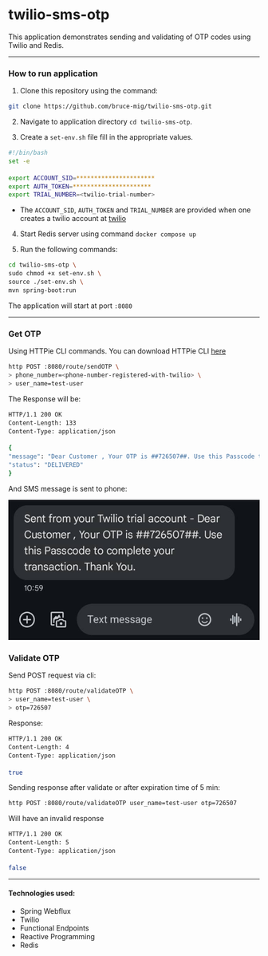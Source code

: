 # twilio-sms-otp

This application demonstrates sending and validating of OTP codes using Twilio and Redis.

---

### How to run application

1. Clone this repository using the command:

```bash
git clone https://github.com/bruce-mig/twilio-sms-otp.git
```

2. Navigate to application directory `cd twilio-sms-otp`.

3. Create a `set-env.sh` file fill in the appropriate values.

```bash
#!/bin/bash
set -e

export ACCOUNT_SID=**********************
export AUTH_TOKEN=**********************
export TRIAL_NUMBER=<twilio-trial-number>
```

   - The `ACCOUNT_SID`, `AUTH_TOKEN` and `TRIAL_NUMBER` are provided when one creates a twilio account at [twilio](https://www.twilio.com/en-us)

4. Start Redis server using command `docker compose up`

5. Run the following commands:

```bash
cd twilio-sms-otp \
sudo chmod +x set-env.sh \
source ./set-env.sh \
mvn spring-boot:run
```
The application will start at port `:8080`

---

### Get OTP

Using HTTPie CLI commands. You can download HTTPie CLI [here](https://httpie.io/cli)

```bash
http POST :8080/route/sendOTP \
> phone_number=<phone-number-registered-with-twilio> \
> user_name=test-user
```

The Response will be:

```bash
HTTP/1.1 200 OK
Content-Length: 133
Content-Type: application/json

{
"message": "Dear Customer , Your OTP is ##726507##. Use this Passcode to complete your transaction. Thank You. Your OTP Expires in 5 minutes",
"status": "DELIVERED"
}
```

And SMS message is sent to phone:

![sms-message](src/main/resources/static/sms-message.jpeg)

### Validate OTP

Send POST request via cli:

```bash
http POST :8080/route/validateOTP \
> user_name=test-user \
> otp=726507
```

Response:

```bash
HTTP/1.1 200 OK
Content-Length: 4
Content-Type: application/json

true

```

Sending response after validate or after expiration time of 5 min: 

```bash
http POST :8080/route/validateOTP user_name=test-user otp=726507
```

Will have an invalid response

```bash
HTTP/1.1 200 OK
Content-Length: 5
Content-Type: application/json

false
```

---

#### Technologies used:

- Spring Webflux
- Twilio
- Functional Endpoints
- Reactive Programming
- Redis